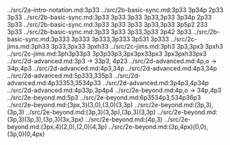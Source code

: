 ../src/2a-intro-notation.md:<sync>3p33</sync>
../src/2b-basic-sync.md:<sync>3p33 3p34p 2p33 3p33</sync>
../src/2b-basic-sync.md:<sync style='{"emphasizeThrows": [10,11,12,13]}'>3p33 3p33 3p33 3p33,3p33 3p34p 2p33 3p33</sync>
../src/2b-basic-sync.md:<sync style='{"emphasizeThrows": [8,9,10,11,12,13]}'>3p33 3p33 3p33 3p33,3p33 3p5p2 233 3p33</sync>
../src/2b-basic-sync.md:<sync style='{"emphasizeThrows": [8,9,10,11]}'>3p33 3p33 3p33,3p33 3p42 3p33</sync>
../src/2b-basic-sync.md:<sync style='{"emphasizeThrows": [10,11,12,13,14,15]}'>3p333 3p333 3p333,3p333 3p531 3p333</sync>
../src/2c-jims.md:<sync  style='{"emphasizeThrows": [2,9,14,21]}'>3ph33 3p33,3px33 3pxh33</sync>
../src/2c-jims.md:<sync  style='{"emphasizeThrows": [2,7,10,15]}'>3ph3 3p3,3px3 3pxh3</sync>
../src/2c-jims.md:<sync  style='{"emphasizeThrows": [2,7,10,15]}'>3ph3p33p3 3p3p33p3,3px3px33px3 3px3pxh33px3</sync>
../src/2d-advanced.md:<sync>3p3 -> 33p3, 4p23</sync>
../src/2d-advanced.md:<sync style='{"flipStraightCrossing": true}'>4p,o -> 34p,4p3</sync>
../src/2d-advanced.md:<sync style='{"flipStraightCrossing": false}'>4p3,34p</sync>
../src/2d-advanced.md:<sync style='{"flipStraightCrossing": true}'>4p3,34p</sync>
../src/2d-advanced.md:<sync>5p333,335p3</sync>
../src/2d-advanced.md:<sync style='{"flipStraightCrossing": true}'>4p33353,3534p33</sync>
../src/2d-advanced.md:<sync>3p4p3,4p34p</sync>
../src/2d-advanced.md:<sync>4p33p,3p4p4</sync>
../src/2e-beyond.md:<sync style='{"gallop": true}'>4p,o -> 34p,4p3</sync>
../src/2e-beyond.md:<sync style='{"gallop": true}'>5p3</sync>
../src/2e-beyond.md:<sync style='{"gallop": true}'>6p3534p3,534p36p3</sync>
../src/2e-beyond.md:<sync>(3px,3)(3,0),(3,0)(3,3p)</sync>
../src/2e-beyond.md:<sync>(3p,3),(3p,3)</sync>
../src/2e-beyond.md:<sync>(3p,3)(3,3p),(3p,3)(3,3p)</sync>
../src/2e-beyond.md:<sync>(3p,3)(3p,3),(3p,3)(3x,3px)</sync>
../src/2e-beyond.md:<sync>(4p,3)</sync>
../src/2e-beyond.md:<sync>(3px,4)(2,0),(2,0)(4,3p)</sync>
../src/2e-beyond.md:<sync>(3p,4px)(0,0),(3p,0)(0,4px)</sync>
